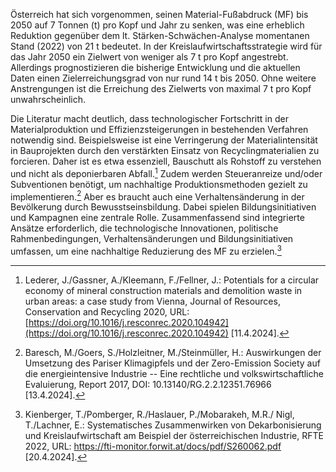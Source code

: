 Österreich hat sich vorgenommen, seinen Material-Fußabdruck (MF) bis
2050 auf 7 Tonnen (t) pro Kopf und Jahr zu senken, was eine erheblich
Reduktion gegenüber dem lt. Stärken-Schwächen-Analyse momentanen
Stand (2022) von 21 t bedeutet. In der
Kreislaufwirtschaftsstrategie wird für das Jahr 2050 ein Zielwert von
weniger als 7 t pro Kopf angestrebt. Allerdings prognostizieren die
bisherige Entwicklung und die aktuellen Daten einen Zielerreichungsgrad
von nur rund 14 t bis 2050. Ohne weitere Anstrengungen ist die Erreichung des Zielwerts von
maximal 7 t pro Kopf unwahrscheinlich.

Die Literatur macht deutlich, dass technologischer Fortschritt in der
Materialproduktion und Effizienzsteigerungen in bestehenden Verfahren
notwendig sind. Beispielsweise ist eine Verringerung der
Materialintensität in Bauprojekten durch den verstärkten Einsatz von
Recyclingmaterialien zu forcieren. Daher ist es etwa essenziell, Bauschutt als
Rohstoff zu verstehen und nicht als deponierbaren Abfall.[^1] Zudem
werden Steueranreize und/oder Subventionen benötigt, um nachhaltige
Produktionsmethoden gezielt zu implementieren.[^2] Aber es braucht auch
eine Verhaltensänderung in der Bevölkerung durch Bewusstseinsbildung.
Dabei spielen Bildungsinitiativen und Kampagnen eine zentrale Rolle.
Zusammenfassend sind integrierte Ansätze erforderlich, die
technologische Innovationen, politische Rahmenbedingungen,
Verhaltensänderungen und Bildungsinitiativen umfassen, um eine
nachhaltige Reduzierung des MF zu erzielen.[^3]

[^1]: Lederer, J./Gassner, A./Kleemann, F./Fellner, J.: Potentials for a
    circular economy of mineral construction materials and demolition
    waste in urban areas: a case study from Vienna, Journal of
    Resources, Conservation and Recycling 2020, URL:
    [https://doi.org/10.1016/j.resconrec.2020.104942](https://doi.org/10.1016/j.resconrec.2020.104942) \[11.4.2024\].

[^2]: Baresch, M./Goers, S./Holzleitner, M./Steinmüller, H.:
    Auswirkungen der Umsetzung des Pariser Klimagipfels und der
    Zero-Emission Society auf die energieintensive Industrie -- Eine
    rechtliche und volkswirtschaftliche Evaluierung, Report 2017, DOI:
    10.13140/RG.2.2.12351.76966 \[13.4.2024\].

[^3]: Kienberger, T./Pomberger, R./Haslauer, P./Mobarakeh, M.R./ Nigl,
    T./Lachner, E.: Systematisches Zusammenwirken von Dekarbonisierung
    und Kreislaufwirtschaft am Beispiel der österreichischen Industrie,
    RFTE 2022, URL: <https://fti-monitor.forwit.at/docs/pdf/S260062.pdf>
    \[20.4.2024\].

